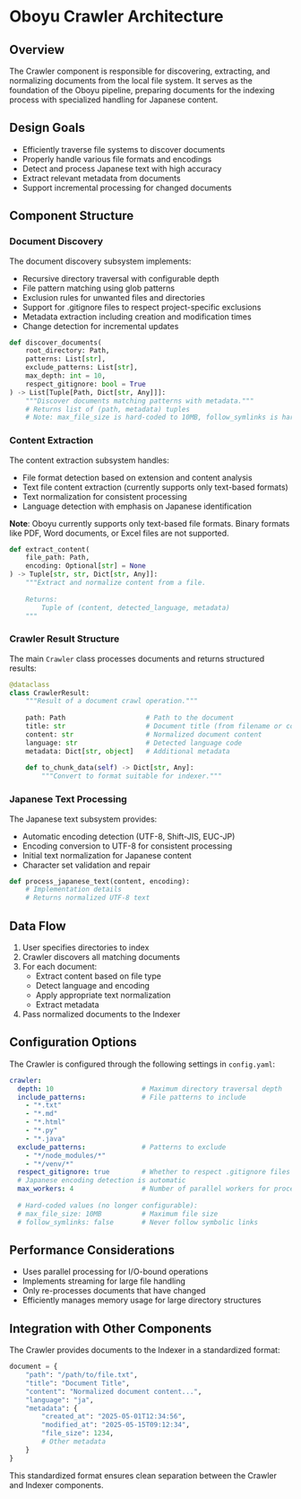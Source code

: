 # Oboyu Crawler Architecture

## Overview

The Crawler component is responsible for discovering, extracting, and normalizing documents from the local file system. It serves as the foundation of the Oboyu pipeline, preparing documents for the indexing process with specialized handling for Japanese content.

## Design Goals

- Efficiently traverse file systems to discover documents
- Properly handle various file formats and encodings
- Detect and process Japanese text with high accuracy
- Extract relevant metadata from documents
- Support incremental processing for changed documents

## Component Structure

### Document Discovery

The document discovery subsystem implements:

- Recursive directory traversal with configurable depth
- File pattern matching using glob patterns
- Exclusion rules for unwanted files and directories
- Support for .gitignore files to respect project-specific exclusions
- Metadata extraction including creation and modification times
- Change detection for incremental updates

```python
def discover_documents(
    root_directory: Path,
    patterns: List[str],
    exclude_patterns: List[str],
    max_depth: int = 10,
    respect_gitignore: bool = True
) -> List[Tuple[Path, Dict[str, Any]]]:
    """Discover documents matching patterns with metadata."""
    # Returns list of (path, metadata) tuples
    # Note: max_file_size is hard-coded to 10MB, follow_symlinks is hard-coded to False
```

### Content Extraction

The content extraction subsystem handles:

- File format detection based on extension and content analysis
- Text file content extraction (currently supports only text-based formats)
- Text normalization for consistent processing
- Language detection with emphasis on Japanese identification

**Note**: Oboyu currently supports only text-based file formats. Binary formats like PDF, Word documents, or Excel files are not supported.

```python
def extract_content(
    file_path: Path,
    encoding: Optional[str] = None
) -> Tuple[str, str, Dict[str, Any]]:
    """Extract and normalize content from a file.
    
    Returns:
        Tuple of (content, detected_language, metadata)
    """
```

### Crawler Result Structure

The main `Crawler` class processes documents and returns structured results:

```python
@dataclass
class CrawlerResult:
    """Result of a document crawl operation."""
    
    path: Path                    # Path to the document
    title: str                    # Document title (from filename or content)
    content: str                  # Normalized document content
    language: str                 # Detected language code
    metadata: Dict[str, object]   # Additional metadata
    
    def to_chunk_data(self) -> Dict[str, Any]:
        """Convert to format suitable for indexer."""
```

### Japanese Text Processing

The Japanese text subsystem provides:

- Automatic encoding detection (UTF-8, Shift-JIS, EUC-JP)
- Encoding conversion to UTF-8 for consistent processing
- Initial text normalization for Japanese content
- Character set validation and repair

```python
def process_japanese_text(content, encoding):
    # Implementation details
    # Returns normalized UTF-8 text
```

## Data Flow

1. User specifies directories to index
2. Crawler discovers all matching documents
3. For each document:
   - Extract content based on file type
   - Detect language and encoding
   - Apply appropriate text normalization
   - Extract metadata
4. Pass normalized documents to the Indexer

## Configuration Options

The Crawler is configured through the following settings in `config.yaml`:

```yaml
crawler:
  depth: 10                      # Maximum directory traversal depth
  include_patterns:              # File patterns to include
    - "*.txt"
    - "*.md"
    - "*.html"
    - "*.py"
    - "*.java"
  exclude_patterns:              # Patterns to exclude
    - "*/node_modules/*"
    - "*/venv/*"
  respect_gitignore: true        # Whether to respect .gitignore files
  # Japanese encoding detection is automatic
  max_workers: 4                 # Number of parallel workers for processing
  
  # Hard-coded values (no longer configurable):
  # max_file_size: 10MB          # Maximum file size
  # follow_symlinks: false       # Never follow symbolic links
```

## Performance Considerations

- Uses parallel processing for I/O-bound operations
- Implements streaming for large file handling
- Only re-processes documents that have changed
- Efficiently manages memory usage for large directory structures

## Integration with Other Components

The Crawler provides documents to the Indexer in a standardized format:

```python
document = {
    "path": "/path/to/file.txt",
    "title": "Document Title",
    "content": "Normalized document content...",
    "language": "ja",
    "metadata": {
        "created_at": "2025-05-01T12:34:56",
        "modified_at": "2025-05-15T09:12:34",
        "file_size": 1234,
        # Other metadata
    }
}
```

This standardized format ensures clean separation between the Crawler and Indexer components.